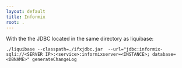 ```yaml
---
layout: default
title: Informix
root: .
---
```


With the the JDBC located in the same directory as liquibase:

``
./liquibase
  --classpath=./ifxjdbc.jar 
  --url="jdbc:informix-sqli://<SERVER IP>:<service>:informixserver=<INSTANCE>;
           database=<DBNAME>" generateChangeLog
``